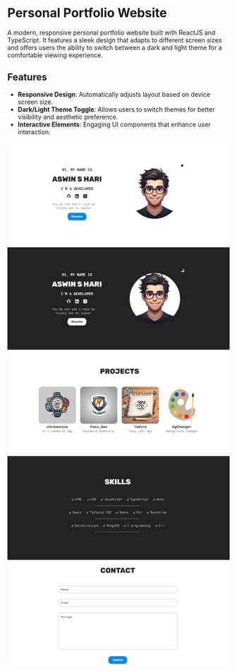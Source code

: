 # Personal Portfolio Website

A modern, responsive personal portfolio website built with ReactJS and TypeScript. It features a sleek design that adapts to different screen sizes and offers users the ability to switch between a dark and light theme for a comfortable viewing experience.

## Features

- **Responsive Design**: Automatically adjusts layout based on device screen size.
- **Dark/Light Theme Toggle**: Allows users to switch themes for better visibility and aesthetic preference.
- **Interactive Elements**: Engaging UI components that enhance user interaction.

![Website Screenshot](./src/assets/light_srnct%20(1).png)
![Website Screenshot](./src/assets/Dark_srnct.png)
![Website Screenshot](./src/assets/pro_srnct.png)
![Website Screenshot](./src/assets/skill_srnct.png)
![Website Screenshot](./src/assets/contact_scrnct.png)
